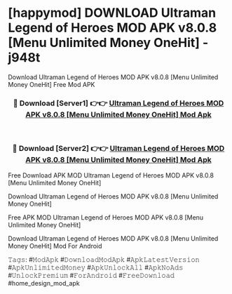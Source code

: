 # [happymod] DOWNLOAD Ultraman Legend of Heroes MOD APK v8.0.8 [Menu Unlimited Money OneHit] - j948t
Download Ultraman Legend of Heroes MOD APK v8.0.8 [Menu Unlimited Money OneHit] Free Mod APK

<div align="center">
<h3>🔴 Download [Server1] 👉👉 <a href="https://apk-comot.site?title=Ultraman_Legend_of_Heroes_MOD_APK_v8.0.8_[Menu_Unlimited_Money_OneHit]">Ultraman Legend of Heroes MOD APK v8.0.8 [Menu Unlimited Money OneHit] Mod Apk</a></h3><br>

<h3>🔴 Download [Server2] 👉👉 <a href="https://apk-comot.site?title=Ultraman_Legend_of_Heroes_MOD_APK_v8.0.8_[Menu_Unlimited_Money_OneHit]">Ultraman Legend of Heroes MOD APK v8.0.8 [Menu Unlimited Money OneHit] Mod Apk</a></h3>
</div>


Free Download APK MOD Ultraman Legend of Heroes MOD APK v8.0.8 [Menu Unlimited Money OneHit]

Download Ultraman Legend of Heroes MOD APK v8.0.8 [Menu Unlimited Money OneHit] 

Free APK MOD Ultraman Legend of Heroes MOD APK v8.0.8 [Menu Unlimited Money OneHit] 

Download Ultraman Legend of Heroes MOD APK v8.0.8 [Menu Unlimited Money OneHit] Mod For Android

𝚃𝚊𝚐𝚜: #𝙼𝚘𝚍𝙰𝚙𝚔 #𝙳𝚘𝚠𝚗𝚕𝚘𝚊𝚍𝙼𝚘𝚍𝙰𝚙𝚔 #𝙰𝚙𝚔𝙻𝚊𝚝𝚎𝚜𝚝𝚅𝚎𝚛𝚜𝚒𝚘𝚗 #𝙰𝚙𝚔𝚄𝚗𝚕𝚒𝚖𝚒𝚝𝚎𝚍𝙼𝚘𝚗𝚎𝚢 #𝙰𝚙𝚔𝚄𝚗𝚕𝚘𝚌𝚔𝙰𝚕𝚕 #𝙰𝚙𝚔𝙽𝚘𝙰𝚍𝚜 #𝚄𝚗𝚕𝚘𝚌𝚔𝙿𝚛𝚎𝚖𝚒𝚞𝚖 #𝙵𝚘𝚛𝙰𝚗𝚍𝚛𝚘𝚒𝚍 #𝙵𝚛𝚎𝚎𝙳𝚘𝚠𝚗𝚕𝚘𝚊𝚍 #home_design_mod_apk